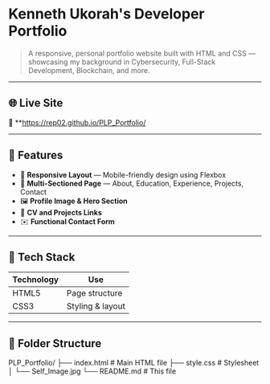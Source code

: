 # Kenneth Ukorah's Developer Portfolio

> A responsive, personal portfolio website built with HTML and CSS — showcasing my background in Cybersecurity, Full-Stack Development, Blockchain, and more.

---

## 🌐 Live Site

📎 **https://rep02.github.io/PLP_Portfolio/

---

## 📌 Features

- 📱 **Responsive Layout** — Mobile-friendly design using Flexbox
- 📄 **Multi-Sectioned Page** — About, Education, Experience, Projects, Contact
- 🖼️ **Profile Image & Hero Section**
- 📎 **CV and Projects Links**
- ✉️ **Functional Contact Form**

---

## 🧰 Tech Stack

| Technology | Use |
|------------|-----|
| HTML5 | Page structure |
| CSS3 | Styling & layout |


---

## 📁 Folder Structure

PLP_Portfolio/
├── index.html # Main HTML file
├── style.css # Stylesheet
│ └── Self_Image.jpg
└── README.md # This file
